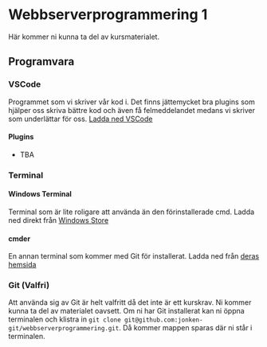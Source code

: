 # Webbserverprogrammering 1
Här kommer ni kunna ta del av kursmaterialet.

## Programvara
### VSCode
Programmet som vi skriver vår kod i. Det finns jättemycket bra plugins som hjälper oss skriva bättre kod och även få felmeddelandet medans vi skriver som underlättar för oss.
[Ladda ned VSCode](https://code.visualstudio.com/download)
#### Plugins
+ TBA
### Terminal
#### Windows Terminal
Terminal som är lite roligare att använda än den förinstallerade cmd. Ladda ned direkt från [Windows Store](https://apps.microsoft.com/detail/9N0DX20HK701?hl=en-us&gl=US)
#### cmder
En annan terminal som kommer med Git för installerat. Ladda ned från [deras hemsida](https://cmder.app/)
### Git (Valfri)
Att använda sig av Git är helt valfritt då det inte är ett kurskrav. Ni kommer kunna ta del av materialet oavsett. Om ni har Git installerat kan ni öppna terminalen och klistra in ```git clone git@github.com:jonken-git/webbserverprogrammering.git```. Då kommer mappen sparas där ni står i terminalen.



